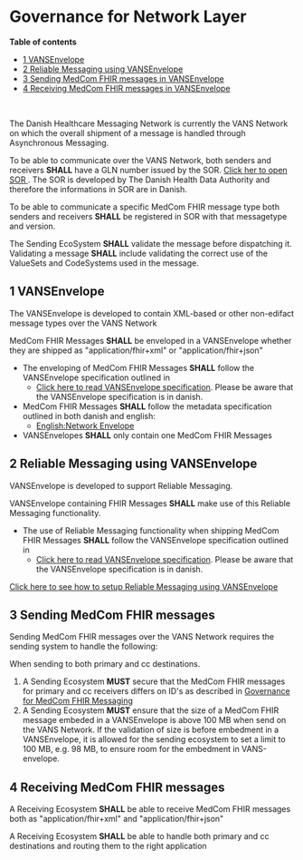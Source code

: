 # Governance for Network Layer

**Table of contents**

* [1 VANSEnvelope](#1-vansenvelope)
* [2 Reliable Messaging using VANSEnvelope](#2-reliable-messaging-using-vansenvelope)
* [3 Sending MedCom FHIR messages in VANSEnvelope](#3-sending-medcom-fhir-messages)
* [4 Receiving MedCom FHIR messages in VANSEnvelope](#4-receiving-medcom-fhir-messages)

<br>

The Danish Healthcare Messaging Network is currently the VANS Network on which the overall shipment of a message is handled through Asynchronous Messaging.

To be able to communicate over the VANS Network, both senders and receivers **SHALL** have a GLN number issued by the SOR. <a href="https://sundhedsdatastyrelsen.dk/da/rammer-og-retningslinjer/organisationsregistrering" target="_blank">Click her to open SOR </a>. The SOR is developed by The Danish Health Data Authority and therefore the informations in SOR are in Danish.

To be able to communicate a specific MedCom FHIR message type both senders and receivers **SHALL** be registered in SOR with that messagetype and version.

The Sending EcoSystem **SHALL** validate the message before dispatching it. Validating a message **SHALL** include validating the correct use of the ValueSets and CodeSystems used in the message.

## 1 VANSEnvelope

The VANSEnvelope is developed to contain XML-based or other non-edifact message types over the VANS Network

MedCom FHIR Messages **SHALL** be enveloped in a VANSEnvelope whether they are shipped as "application/fhir+xml" or "application/fhir+json"

* The enveloping of MedCom FHIR Messages **SHALL** follow the VANSEnvelope specification outlined in
  * <a href="https://svn.medcom.dk/svn/releases/Standarder/Den%20gode%20VANSEnvelope/Dokumentation" target="_blank"> Click here to read VANSEnvelope specification</a>. Please be aware that the VANSEnvelope specification is in danish.
* MedCom FHIR Messages **SHALL** follow the metadata specification outlined in both danish and english:
  * [English:Network Envelope](FHIRMessages_NetworkEnvelopes_EN.md)
* VANSEnvelopes **SHALL** only contain one MedCom FHIR Messages

## 2 Reliable Messaging using VANSEnvelope

VANSEnvelope is developed to support Reliable Messaging.

VANSEnvelope containing FHIR Messages **SHALL** make use of this Reliable Messaging functionality.

* The use of Reliable Messaging functionality when shipping MedCom FHIR Messages **SHALL** follow the VANSEnvelope specification outlined in
  * <a href="https://svn.medcom.dk/svn/releases/Standarder/Den%20gode%20VANSEnvelope/Dokumentation" target="_blank"> Click here to read VANSEnvelope specification</a>. Please be aware that the VANSEnvelope specification is in danish.

[Click here to see how to setup Reliable Messaging using VANSEnvelope](032_Reliable_Messaging-VANSEnvelope.md)

## 3 Sending MedCom FHIR messages

Sending MedCom FHIR messages over the VANS Network requires the sending system to handle the following:

When sending to both primary and cc destinations.

1. A Sending Ecosystem **MUST** secure that the MedCom FHIR messages for primary and cc receivers differs on ID's as described in [Governance for MedCom FHIR Messaging](040_Governance4FHIR-Messaging.md)
2. A Sending Ecosystem **MUST** ensure that the size of a MedCom FHIR message embeded in a VANSEnvelope is above 100 MB when send on the VANS Network. If the validation of size is before embedment in a VANSEnvelope, it is allowed for the sending ecosystem to set a limit to 100 MB, e.g. 98 MB, to ensure room for the embedment in VANS-envelope.

## 4 Receiving MedCom FHIR messages

A Receiving Ecosystem **SHALL** be able to receive MedCom FHIR messages both as "application/fhir+xml" and "application/fhir+json"

A Receiving Ecosystem **SHALL** be able to handle both primary and cc destinations and routing them to the right application
